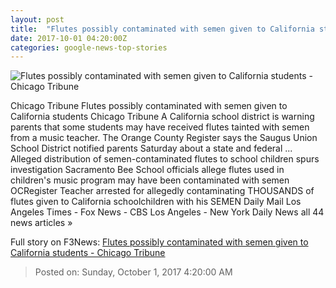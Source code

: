 ```yaml
---
layout: post
title:  "Flutes possibly contaminated with semen given to California students - Chicago Tribune"
date: 2017-10-01 04:20:00Z
categories: google-news-top-stories
---
```


![Flutes possibly contaminated with semen given to California students - Chicago Tribune](http://www.trbimg.com/img-59d06d2b/turbine/ct-flutes-contaminated-california-students-20170930)

Chicago Tribune Flutes possibly contaminated with semen given to California students Chicago Tribune A California school district is warning parents that some students may have received flutes tainted with semen from a music teacher. The Orange County Register says the Saugus Union School District notified parents Saturday about a state and federal ... Alleged distribution of semen-contaminated flutes to school children spurs investigation Sacramento Bee School officials allege flutes used in children's music program may have been contaminated with semen OCRegister Teacher arrested for allegedly contaminating THOUSANDS of flutes given to California schoolchildren with his SEMEN Daily Mail Los Angeles Times - Fox News - CBS Los Angeles - New York Daily News all 44 news articles »


Full story on F3News: [Flutes possibly contaminated with semen given to California students - Chicago Tribune](http://www.f3nws.com/n/fXYZfD)

> Posted on: Sunday, October 1, 2017 4:20:00 AM
